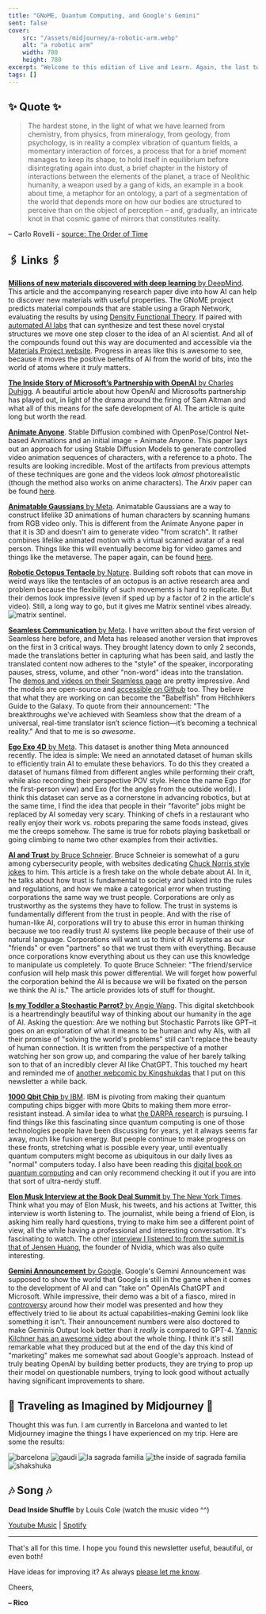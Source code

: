 ```yaml
---
title: "GNoME, Quantum Computing, and Google's Gemini"
sent: false
cover:
    src: "/assets/midjourney/a-robotic-arm.webp"
    alt: "a robotic arm"
    width: 780
    height: 780
excerpt: "Welcome to this edition of Live and Learn. Again, the last two weeks have been exploding in terms of announcements and awesome things that I have found. This edition is a wild mix: Robotic arms mimicking those of octopods, an essay about what it means to be human in the age of AI, crazy progress towards automated AI scientists, the interviews of the New York Book Deal Summit, the Gemini announcement and more..."
tags: []
---
```


## ✨ Quote ✨

> The hardest stone, in the light of what we have learned from chemistry, from physics, from mineralogy, from geology, from psychology, is in reality a complex vibration of quantum fields, a momentary interaction of forces, a process that for a brief moment manages to keep its shape, to hold itself in equilibrium before disintegrating again into dust, a brief chapter in the history of interactions between the elements of the planet, a trace of Neolithic humanity, a weapon used by a gang of kids, an example in a book about time, a metaphor for an ontology, a part of a segmentation of the world that depends more on how our bodies are structured to perceive than on the object of perception – and, gradually, an intricate knot in that cosmic game of mirrors that constitutes reality. 

– Carlo Rovelli - [source: The Order of Time](https://www.goodreads.com/quotes/9924738-the-hardest-stone-in-the-light-of-what-we-have)

## 🖇️ Links 🖇️

[**Millions of new materials discovered with deep learning** by DeepMind](https://deepmind.google/discover/blog/millions-of-new-materials-discovered-with-deep-learning/). This article and the accompanying research paper dive into how AI can help to discover new materials with useful properties. The GNoME project predicts material compounds that are stable using a Graph Network, evaluating the results by using [Density Functional Theory](https://en.wikipedia.org/wiki/Density_functional_theory). If paired with [automated AI labs](https://www.nature.com/articles/s41586-023-06734-w) that can synthesize and test these novel crystal structures we move one step closer to the idea of an AI scientist. And all of the compounds found out this way are documented and accessible via the [Materials Project website](https://next-gen.materialsproject.org/). Progress in areas like this is awesome to see, because it moves the positive benefits of AI from the world of bits, into the world of atoms where it *truly* matters.

[**The Inside Story of Microsoft’s Partnership with OpenAI** by Charles Duhigg](https://www.newyorker.com/magazine/2023/12/11/the-inside-story-of-microsofts-partnership-with-openai). A beautiful article about how OpenAI and Microsofts partnership has played out, in light of the drama around the firing of Sam Altman and what all of this means for the safe development of AI. The article is quite long but worth the read.

[**Animate Anyone**](https://humanaigc.github.io/animate-anyone/). Stable Diffusion combined with OpenPose/Control Net-based Animations and an initial image = Animate Anyone. This paper lays out an approach for using Stable Diffusion Models to generate controlled video animation sequences of characters, with a reference to a photo. The results are looking incredible. Most of the artifacts from previous attempts of these techniques are gone and the videos look *almost* photorealistic (though the method also works on anime characters). The Arxiv paper can be found [here](https://arxiv.org/pdf/2311.17117.pdf).

[**Animatable Gaussians** by Meta](https://animatable-gaussians.github.io/). Animatable Gaussians are a way to construct lifelike 3D animations of human characters by scanning humans from RGB video only. This is different from the Animate Anyone paper in that it is 3D and doesn't aim to generate video "from scratch". It rather combines lifelike animated motion with a virtual scanned avatar of a real person. Things like this will eventually become big for video games and things like the metaverse. The paper again, can be found [here](https://arxiv.org/pdf/2311.16096.pdf).

[**Robotic Octopus Tentacle** by Nature](https://www.nature.com/articles/d41586-023-03759-z). Building soft robots that can move in weird ways like the tentacles of an octopus is an active research area and problem because the flexibility of such movements is hard to replicate. But their demos look impressive (even if sped up by a factor of 2 in the article's video). Still, a long way to go, but it gives me Matrix sentinel vibes already. ![matrix sentinel](https://miro.medium.com/v2/resize:fit:1080/1*9TyfX7veZgLFtYkdiKs7_g.gif).

[**Seamless Communication** by Meta](https://ai.meta.com/blog/seamless-communication/). I have written about the first version of Seamless here before, and Meta has released another version that improves on the first in 3 critical ways. They brought latency down to only 2 seconds, made the translations better in capturing what has been said, and lastly the translated content now adheres to the "style" of the speaker, incorporating pauses, stress, volume, and other "non-word" ideas into the translation. The [demos and videos on their Seamless page](https://ai.meta.com/research/seamless-communication/) are pretty impressive. And the models are open-source and [accessible on Github](https://github.com/facebookresearch/seamless_communication) too. They believe that what they are working on can become the "Babelfish" from Hitchhikers Guide to the Galaxy. To quote from their announcement: "The breakthroughs we’ve achieved with Seamless show that the dream of a universal, real-time translator isn’t science fiction—it’s becoming a technical reality." And that to me is so *awesome*. 

[**Ego Exo 4D** by Meta](https://ai.meta.com/blog/ego-exo4d-video-learning-perception/). This dataset is another thing Meta announced recently. The idea is simple: We need an annotated dataset of human skills to efficiently train AI to emulate these behaviors. To do this they created a dataset of humans filmed from different angles while performing their craft, while also recording their perspective POV style. Hence the name Ego (for the first-person view) and Exo (for the angles from the outside world). I think this dataset can serve as a cornerstone in advancing robotics, but at the same time, I find the idea that people in their "favorite" jobs might be replaced by AI someday very scary. Thinking of chefs in a restaurant who really enjoy their work vs. robots preparing the same foods instead, gives me the creeps somehow. The same is true for robots playing basketball or going climbing to name two other examples from their activities.

[**AI and Trust** by Bruce Schneier](https://www.schneier.com/blog/archives/2023/12/ai-and-trust.html). Bruce Schneier is somewhat of a guru among cybersecurity people, with websites dedicating [Chuck Norris style jokes](https://www.schneierfacts.com/) to him. This article is a fresh take on the whole debate about AI. In it, he talks about how trust is fundamental to society and baked into the rules and regulations, and how we make a categorical error when trusting corporations the same way we trust people. Corporations are only as trustworthy as the systems they have to follow. The trust in systems is fundamentally different from the trust in people. And with the rise of human-like AI, corporations will try to abuse this error in human thinking because we too readily trust AI systems like people because of their use of natural language. Corporations will want us to think of AI systems as our "friends" or even "partners" so that we trust them with everything. Because once corporations know everything about us they can use this knowledge to manipulate us completely. To quote Bruce Schneier: "The friend/service confusion will help mask this power differential. We will forget how powerful the corporation behind the AI is because we will be fixated on the person we think the AI is." The article provides lots of stuff for thought.

[**Is my Toddler a Stochastic Parrot?** by Angie Wang](https://www.newyorker.com/humor/sketchbook/is-my-toddler-a-stochastic-parrot). This digital sketchbook is a heartrendingly beautiful way of thinking about our humanity in the age of AI. Asking the question: Are we nothing but Stochastic Parrots like GPT–it goes on an exploration of what it means to be human and why AIs, with all their promise of "solving the world's problems" still can't replace the beauty of human connection. It is written from the perspective of a mother watching her son grow up, and comparing the value of her barely talking son to that of an incredibly clever AI like ChatGPT. This touched my heart and reminded me of [another webcomic by Kingshukdas](https://www.kingshukdas.com/notebook/marlo) that I put on this newsletter a while back. 

[**1000 Qbit Chip** by IBM](https://www.nature.com/articles/d41586-023-03854-1). IBM is pivoting from making their quantum computing chips bigger with more Qbits to making them more error-resistant instead. A similar idea to what [the DARPA research](https://www.darpa.mil/news-events/2023-12-06) is pursuing. I find things like this fascinating since quantum computing is one of those technologies people have been discussing for years, yet it always seems far away, much like fusion energy. But people continue to make progress on these fronts, stretching what is possible every year, until eventually quantum computers might become as ubiquitous in our daily lives as "normal" computers today. I also have been reading this [digital book on quantum computing](https://quantum.country/qcvc) and can only recommend checking it out if you are into that sort of ultra-nerdy stuff. 

[**Elon Musk Interview at the Book Deal Summit** by The New York Times](https://www.youtube.com/watch?v=2BfMuHDfGJI). Think what you may of Elon Musk, his tweets, and his actions at Twitter, this interview is worth listening to. The journalist, while being a friend of Elon, is asking him really hard questions, trying to make him see a different point of view, all the while having a professional and interesting conversation. It's fascinating to watch. The other [interview I listened to from the summit is that of Jensen Huang](https://www.youtube.com/watch?v=Pkj-BLHs6dE), the founder of Nvidia, which was also quite interesting. 

[**Gemini Announcement** by Google](https://blog.google/technology/ai/google-gemini-ai/). Google's Gemini Announcement was supposed to show the world that Google is still in the game when it comes to the development of AI and can "take on" OpenAIs ChatGPT and Microsoft. While impressive, their demo was a bit of a fiasco, mired in [controversy](https://www.bloomberg.com/opinion/articles/2023-12-07/google-s-gemini-ai-model-looks-remarkable-but-it-s-still-behind-openai-s-gpt-4) around how their model was presented and how they effectively tried to lie about its actual capabilities–making Gemini look like something it isn't. Their announcement numbers were also doctored to make Geminis Output look better than it *really* is compared to GPT-4. [Yannic Kilchner has an awesome video](https://www.youtube.com/watch?v=zut38E-BHH0) about the whole thing. I think it's still remarkable what they produced but at the end of the day this kind of "marketing" makes me somewhat sad about Google's approach. Instead of truly beating OpenAI by building better products, they are trying to prop up their model on questionable numbers, trying to look good without actually having significant improvements to share.

## 🌌 Traveling as Imagined by Midjourney 🌌

Thought this was fun. I am currently in Barcelona and wanted to let Midjourney imagine the things I have experienced on my trip. Here are some the results:

![barcelona](/assets/midjourney/barcelona.webp)
![gaudi](/assets/midjourney/gaudi.webp)
![la sagrada familia](/assets/midjourney/la-sagrada-familia.webp)
![the inside of sagrada familia](/assets/midjourney/the-inside-of-sagrada-familia.webp)
![shakshuka](/assets/midjourney/shakshuka.webp)

## 🎶 Song 🎶

**Dead Inside Shuffle** by Louis Cole (watch the music video ^^)

[Youtube Music](https://music.youtube.com/watch?v=a23OIDHNjGo) | [Spotify](https://open.spotify.com/track/4imq60KskF2cm4WpYbwk9V)

---

That's all for this time. I hope you found this newsletter useful, beautiful, or even both!

Have ideas for improving it? As always [please let me know](https://airtable.com/shro1VeyG4lkNXkx2). 

Cheers,

**– Rico**
